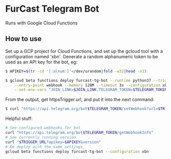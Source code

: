 # FurCast Telegram Bot

Runs with Google Cloud Functions

## How to use

Set up a GCP project for Cloud Functions, and set up the gcloud tool with a
configuration named 'xbn'.
Generate a random alphanumeric token to be used as an API key for the bot, eg:
```bash
$ APIKEY=$(tr -cd '[:alnum:]'</dev/urandom|fold -w32|head -n1)
```

```bash
$ gcloud beta functions deploy furcast-tg-bot --runtime python37 --trigger http \
    --entry-point webhook --memory 128M --timeout 3s --configuration xbn \
    --set-env-vars "JOIN_LINK=$JOIN_LINK,TELEGRAM_TOKEN=$TELEGRAM_TOKEN,APIKEY=$APIKEY"
```

From the output, get httpsTrigger.url, and put it into the next command:
```bash
$ curl "https://api.telegram.org/bot$TELEGRAM_TOKEN/setWebhook?url=$TRIGGER_URL?apikey=$APIKEY"
```

Helpful stuff:
```bash
# See configured webhooks for bot
curl "https://api.telegram.org/bot$TELEGRAM_TOKEN/getWebhookInfo"
# See currently running version
curl "$TRIGGER_URL?apikey=$APIKEY&version"
# Re-deploy with the same settings,
gcloud beta functions deploy furcast-tg-bot --configuration xbn
```
